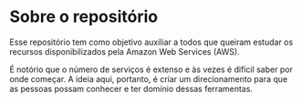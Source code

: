 # Sobre o repositório

Esse repositório tem como objetivo auxiliar a todos que queiram estudar os recursos disponibilizados pela
Amazon Web Services (AWS).


É notório que o número de serviços é extenso e às vezes é difícil saber por onde começar. A ideia aqui, portanto, é criar um direcionamento para que as pessoas possam conhecer e ter domínio dessas ferramentas.




